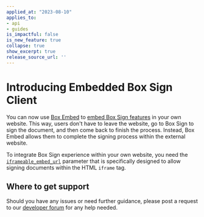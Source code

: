 ```yaml
---
applied_at: "2023-08-10"
applies_to: 
- api
- guides
is_impactful: false
is_new_feature: true
collapse: true
show_excerpt: true
release_source_url: ''
---
```


# Introducing Embedded Box Sign Client

You can now use [Box Embed][1] to [embed Box Sign
features][2] in your own website. This way, users
don't have to leave the website, go to Box Sign
to sign the document, and then come back to finish
the process. Instead, Box Embed allows them
to complete the signing process
within the external website.

To integrate Box Sign experience within your
own website, you need the [`iframeable_embed_url`][3]
parameter that is specifically designed to allow
signing documents within the HTML `iframe` tag.


<!-- more -->

## Where to get support

Should you have any issues or need further guidance, please post a request to our [developer forum][4] for any help needed.


[1]: g://embed/box-embed
[2]: g://box-sign/create-sign-request#embedded-sign-client
[3]: r://sign-request#param-signers-iframeable_embed_url
[4]: https://forum.box.com/